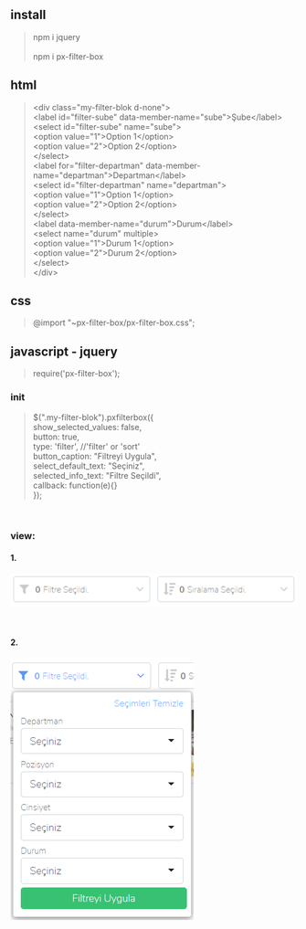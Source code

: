 
## install
> npm i jquery <br><br>
> npm i px-filter-box


## html
> \<div class="my-filter-blok d-none"\><br>
>        \<label id="filter-sube" data-member-name="sube"\>Şube\</label\> <br>
>        \<select id="filter-sube" name="sube"\> <br>
>            \<option value="1"\>Option 1\</option\> <br>
>            \<option value="2"\>Option 2\</option\> <br>
>        \</select\> <br>
>        \<label for="filter-departman" data-member-name="departman"\>Departman\</label\> <br>
>        \<select id="filter-departman" name="departman"\> <br>
>            \<option value="1"\>Option 1\</option\> <br>
>            \<option value="2"\>Option 2\</option\> <br>
>        \</select\> <br>
>        \<label data-member-name="durum"\>Durum\</label\> <br>
>        \<select name="durum" multiple\> <br>
>            \<option value="1"\>Durum 1\</option\> <br>
>            \<option value="2"\>Durum 2\</option\> <br>
>        \</select\> <br>
>    \</div\> <br>

## css
> @import "~px-filter-box/px-filter-box.css";

## javascript - jquery
> require('px-filter-box');


### init
> $(".my-filter-blok").pxfilterbox({ <br>
>            show_selected_values: false,<br>
>            button: true,<br>
>            type: 'filter', //'filter' or 'sort'<br>
>            button_caption: "Filtreyi Uygula",<br>
>            select_default_text: "Seçiniz",<br>
>            selected_info_text: "Filtre Seçildi",<br>
>            callback: function(e){}<br>
>        });<br>
<br>

### view:
#### 1.
![alt text](https://raw.githubusercontent.com/PiriAykut/px-filter-box/master/screenshots/Screenshot_1.png)

<br>

#### 2.
![alt text](https://raw.githubusercontent.com/PiriAykut/px-filter-box/master/screenshots/Screenshot_2.png)

<br>
